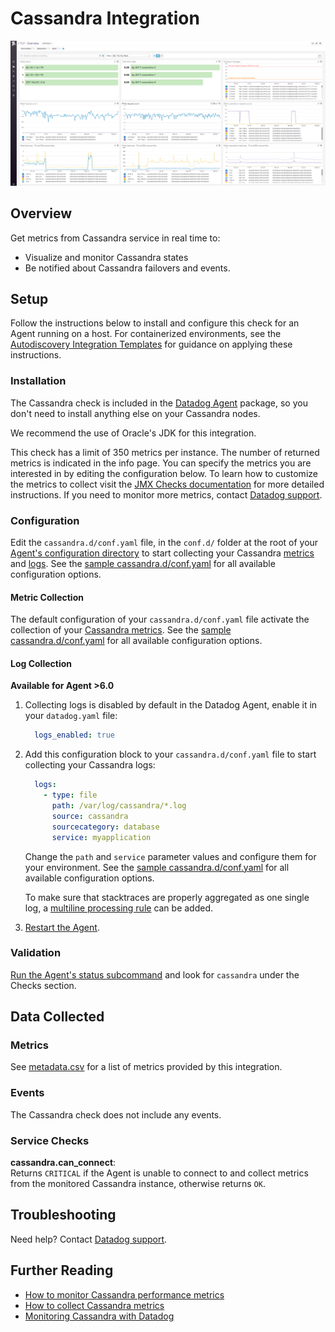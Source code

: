 # Cassandra Integration

![Cassandra default dashboard][1]

## Overview

Get metrics from Cassandra service in real time to:

* Visualize and monitor Cassandra states
* Be notified about Cassandra failovers and events.

## Setup

Follow the instructions below to install and configure this check for an Agent running on a host. For containerized environments, see the [Autodiscovery Integration Templates][2] for guidance on applying these instructions.

### Installation

The Cassandra check is included in the [Datadog Agent][3] package, so you don't need to install anything else on your Cassandra nodes.

We recommend the use of Oracle's JDK for this integration.

This check has a limit of 350 metrics per instance. The number of returned metrics is indicated in the info page. You can specify the metrics you are interested in by editing the configuration below. To learn how to customize the metrics to collect visit the [JMX Checks documentation][4] for more detailed instructions. If you need to monitor more metrics, contact [Datadog support][5].

### Configuration

Edit the `cassandra.d/conf.yaml` file, in the `conf.d/` folder at the root of your [Agent's configuration directory][6] to start collecting your Cassandra [metrics](#metric-collection) and [logs](#log-collection).
See the [sample cassandra.d/conf.yaml][7] for all available configuration options.

#### Metric Collection

The default configuration of your `cassandra.d/conf.yaml` file activate the collection of your [Cassandra metrics](#metrics).
See the [sample  cassandra.d/conf.yaml][7] for all available configuration options.

#### Log Collection

**Available for Agent >6.0**

1. Collecting logs is disabled by default in the Datadog Agent, enable it in your `datadog.yaml` file:

    ```yaml
      logs_enabled: true
    ```

2. Add this configuration block to your `cassandra.d/conf.yaml` file to start collecting your Cassandra logs:

    ```yaml
      logs:
        - type: file
          path: /var/log/cassandra/*.log
          source: cassandra
          sourcecategory: database
          service: myapplication
    ```

    Change the `path` and `service` parameter values and configure them for your environment.
    See the [sample  cassandra.d/conf.yaml][7] for all available configuration options.

    To make sure that stacktraces are properly aggregated as one single log, a [multiline processing rule][8] can be added.

3. [Restart the Agent][9].

### Validation

[Run the Agent's status subcommand][10] and look for `cassandra` under the Checks section.

## Data Collected
### Metrics
See [metadata.csv][11] for a list of metrics provided by this integration.

### Events
The Cassandra check does not include any events.

### Service Checks
**cassandra.can_connect**:<br>
Returns `CRITICAL` if the Agent is unable to connect to and collect metrics from the monitored Cassandra instance, otherwise returns `OK`.

## Troubleshooting
Need help? Contact [Datadog support][5].

## Further Reading

* [How to monitor Cassandra performance metrics][12]
* [How to collect Cassandra metrics][13]
* [Monitoring Cassandra with Datadog][14]

[1]: https://raw.githubusercontent.com/DataDog/integrations-core/master/cassandra/images/cassandra_dashboard.png
[2]: https://docs.datadoghq.com/agent/autodiscovery/integrations
[3]: https://app.datadoghq.com/account/settings#agent
[4]: https://docs.datadoghq.com/integrations/java
[5]: https://docs.datadoghq.com/help
[6]: https://docs.datadoghq.com/agent/guide/agent-configuration-files/#agent-configuration-directory
[7]: https://github.com/DataDog/integrations-core/blob/master/cassandra/datadog_checks/cassandra/data/conf.yaml.example
[8]: https://docs.datadoghq.com/logs/log_collection/?tab=tailexistingfiles#multi-line-aggregation
[9]: https://docs.datadoghq.com/agent/guide/agent-commands/#start-stop-and-restart-the-agent
[10]: https://docs.datadoghq.com/agent/guide/agent-commands/#agent-status-and-information
[11]: https://github.com/DataDog/integrations-core/blob/master/cassandra/metadata.csv
[12]: https://www.datadoghq.com/blog/how-to-monitor-cassandra-performance-metrics
[13]: https://www.datadoghq.com/blog/how-to-collect-cassandra-metrics
[14]: https://www.datadoghq.com/blog/monitoring-cassandra-with-datadog
